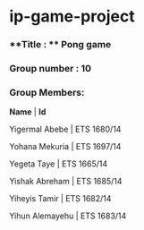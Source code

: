 # ip-game-project

### **Title : ** Pong game
### Group number : 10
### Group Members:
**Name**                              | **Id**

Yigermal Abebe                        | ETS 1680/14

Yohana Mekuria                        | ETS 1697/14

Yegeta Taye                           | ETS 1665/14

Yishak Abreham                        | ETS 1685/14

Yiheyis Tamir                         | ETS 1682/14

Yihun Alemayehu                       | ETS 1683/14         

